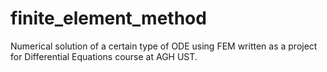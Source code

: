 # finite_element_method
Numerical solution of a certain type of ODE using FEM written as a project for Differential Equations course at AGH UST.
